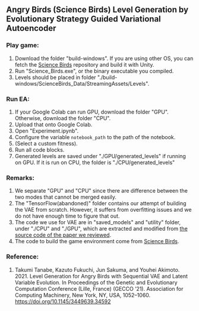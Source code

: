 ## Angry Birds (Science Birds) Level Generation by Evolutionary Strategy Guided Variational Autoencoder

### Play game:

1. Download the folder "build-windows". If you are using other OS, you can fetch the [Science Birds](https://github.com/lucasnfe/science-birds) repository and build it with Unity.
2. Run "Science_Birds.exe", or the binary executable you compiled.
3. Levels should be placed in folder "./build-windows/ScienceBirds_Data/StreamingAssets/Levels".

### Run EA:

1. If your Google Colab can run GPU, download the folder "GPU". Otherwise, download the folder "CPU".
2. Upload that onto Google Colab.
3. Open "Experiment.ipynb".
4. Configure the variable `notebook_path` to the path of the notebook.
5. (Select a custom fitness).
6. Run all code blocks.
7. Generated levels are saved under "./GPU/generated_levels" if running on GPU. If it is run on CPU, the folder is "./CPU/generated_levels"

### Remarks:
1. We separate "GPU" and "CPU" since there are difference between the two modes that cannot be merged easily.
2. The "TensorFlow(abandoned)" folder contains our attempt of building the VAE from scratch. However, it suffers from overfitting issues and we do not have enough time to figure that out.
3. The code we use for VAE are in "saved_models" and "utility" folder, under "./CPU" and "./GPU", which are extracted and modified from [the source code of the paper we reviewed](https://github.com/yoshinobc/Level-Generation-for-Angry-Birds-with-Sequential-VAE-and-Latent-Variable-Evolution/tree/main/generator). 
4. The code to build the game environment come from [Science Birds](https://github.com/lucasnfe/science-birds).
### Reference:
1. Takumi Tanabe, Kazuto Fukuchi, Jun Sakuma, and Youhei Akimoto. 2021. Level Generation for Angry Birds with Sequential VAE and Latent Variable Evolution. In Proceedings of the Genetic and Evolutionary Computation Conference (Lille, France) (GECCO ’21). Association for Computing Machinery, New York, NY, USA, 1052–1060. <https://doi.org/10.1145/3449639.34592>
